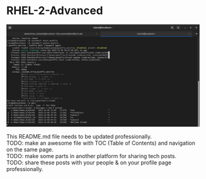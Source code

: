 # RHEL-2-Advanced

![text](./mail_service_postfix.png)

This README.md file needs to be updated professionally.       
TODO: make an awesome file with TOC (Table of Contents) and navigation on the same page.           
TODO: make some parts in another platform for sharing tech posts.         
TODO: share these posts with your people & on your profile page professionally.             
